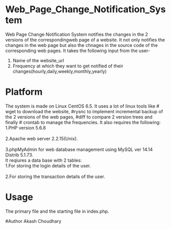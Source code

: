 
# Web_Page_Change_Notification_System
Web Page Change Notification System notifies the changes in the 2 versions of the correspondingweb page of a website. It not only notifies the changes in the web page but also the chnages in the source code of the corresponding web pages. It takes the following input from the user-
1. Name of the website_url
2. Frequency at which they want to get notified of their changes(hourly,daily,weekly,monthly,yearly)

# Platform
The system is made on Linux CentOS 6.5. It uses a lot of linux tools like # wget to download the website, #rysnc to implement incremental backup of the 2 versions of the web pages, #diff to compare 2 version trees and finally # crontab to manage the frequencies. It also requires the following:
<br>1.PHP version 5.6.8</br>
<br>2.Apache web server 2.2.15(Unix).</br>
<br>3.phpMyAdmin for web database management using MySQL ver 14.14 Distrib 5.1.73.</br>
       It reqiures a data base with 2 tables:
<br>1.For storing the login details of the user.</br>
<br>2.For storing the transaction details of the user.</br>

# Usage
The primary file and the starting file in index.php.

#Author
Akash Choudhary
